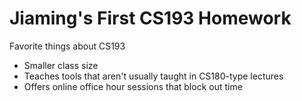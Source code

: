 # Jiaming's First CS193 Homework

Favorite things about CS193
- Smaller class size
- Teaches tools that aren't usually taught in CS180-type lectures
- Offers online office hour sessions that block out time
